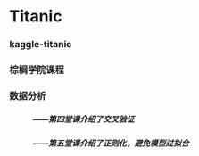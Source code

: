 # Titanic
### kaggle-titanic
### 棕榈学院课程
### 数据分析
##### 　　　——第四堂课介绍了交叉验证
##### 　　　——第五堂课介绍了正则化，避免模型过拟合
